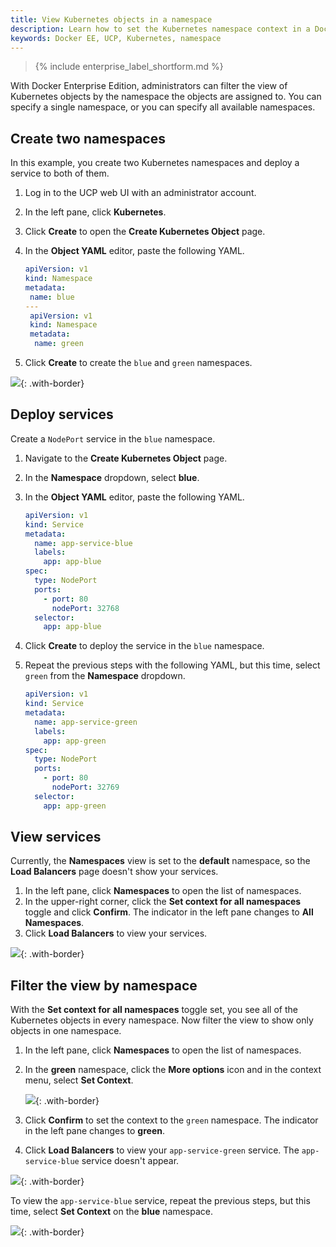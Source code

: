 ```yaml
---
title: View Kubernetes objects in a namespace
description: Learn how to set the Kubernetes namespace context in a Docker Enterprise Edition cluster.
keywords: Docker EE, UCP, Kubernetes, namespace
---
```


>{% include enterprise_label_shortform.md %}

With Docker Enterprise Edition, administrators can filter the view of
Kubernetes objects by the namespace the objects are assigned to. You can
specify a single namespace, or you can specify all available namespaces.

## Create two namespaces

In this example, you create two Kubernetes namespaces and deploy a service
to both of them.

1.  Log in to the UCP web UI with an administrator account.
2.  In the left pane, click **Kubernetes**.
3.  Click **Create** to open the **Create Kubernetes Object** page.
4.  In the **Object YAML** editor, paste the following YAML.

    ```yaml
    apiVersion: v1
    kind: Namespace
    metadata:
     name: blue
    ---
     apiVersion: v1
     kind: Namespace
     metadata:
      name: green
    ```

5.  Click **Create** to create the `blue` and `green` namespaces.

![](../../images/view-namespace-resources-1.png){: .with-border}

## Deploy services

Create a `NodePort` service in the `blue` namespace.

1.  Navigate to the **Create Kubernetes Object** page.
2.  In the **Namespace** dropdown, select **blue**.
3.  In the **Object YAML** editor, paste the following YAML.

    ```yaml
    apiVersion: v1
    kind: Service
    metadata:
      name: app-service-blue
      labels:
        app: app-blue
    spec:
      type: NodePort
      ports:
        - port: 80
          nodePort: 32768
      selector:
        app: app-blue
    ```

4.  Click **Create** to deploy the service in the `blue` namespace.

5.  Repeat the previous steps with the following YAML, but this time,
    select `green` from the **Namespace** dropdown.

    ```yaml
    apiVersion: v1
    kind: Service
    metadata:
      name: app-service-green
      labels:
        app: app-green
    spec:
      type: NodePort
      ports:
        - port: 80
          nodePort: 32769
      selector:
        app: app-green
    ```

## View services

Currently, the **Namespaces** view is set to the **default** namespace, so the
**Load Balancers** page doesn't show your services.

1.  In the left pane, click **Namespaces** to open the list of namespaces.
2.  In the upper-right corner, click the **Set context for all namespaces**
    toggle and click **Confirm**. The indicator in the left pane changes to **All Namespaces**.
3.  Click **Load Balancers** to view your services.

![](../../images/view-namespace-resources-2.png){: .with-border}

## Filter the view by namespace

With the **Set context for all namespaces** toggle set, you see all of the
Kubernetes objects in every namespace. Now filter the view to show only
objects in one namespace.  

1.  In the left pane, click **Namespaces** to open the list of namespaces.
2.  In the **green** namespace, click the **More options** icon and in the
    context menu, select **Set Context**.

    ![](../../images/view-namespace-resources-3.png){: .with-border}

3.  Click **Confirm** to set the context to the `green` namespace.
    The indicator in the left pane changes to **green**.
4.  Click **Load Balancers** to view your `app-service-green` service.
    The `app-service-blue` service doesn't appear.

![](../../images/view-namespace-resources-4.png){: .with-border}

To view the `app-service-blue` service, repeat the previous steps, but this
time, select **Set Context** on the **blue** namespace.

![](../../images/view-namespace-resources-5.png){: .with-border}
